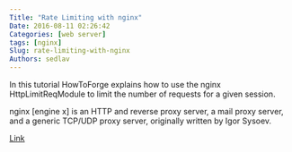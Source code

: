 ```yaml
---
Title: "Rate Limiting with nginx"
Date: 2016-08-11 02:26:42
Categories: [web server]
tags: [nginx]
Slug: rate-limiting-with-nginx
Authors: sedlav
---
```


In this tutorial HowToForge explains  how to use the nginx HttpLimitReqModule to limit the number of requests for a given session.

nginx [engine x] is an HTTP and reverse proxy server, a mail proxy server, and a generic TCP/UDP proxy server, originally written by Igor Sysoev.

[Link](https://www.howtoforge.com/tutorial/nginx-rate-limiting-2016/)

